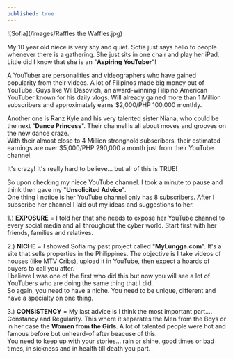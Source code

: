 ```yaml
---
published: true
---
```

![Sofia](/images/Raffles the Waffles.jpg)

My 10 year old niece is very shy and quiet. Sofia just says hello to people whenever there is a gathering. She just sits in one chair and play her iPad.   
Little did I know that she is an "**Aspiring YouTuber**"!

A YouTuber are personalities and videographers who have gained popularity from their videos. A lot of Filipinos made big money out of YouTube. Guys like Wil Dasovich, an award-winning Filipino American YouTuber known for his daily vlogs. Will already gained more than 1 Million subscribers and approximately earns $2,000/PHP 100,000 monthly. 

Another one is Ranz Kyle and his very talented sister Niana, who could be the next "**Dance Princess**". Their channel is all about moves and grooves on the new dance craze.   
With their almost close to 4 Million stronghold subscribers, their estimated earnings are over $5,000/PHP 290,000 a month just from their YouTube channel.

It's crazy! It's really hard to believe... but all of this is TRUE!

So upon checking my niece YouTube channel. I took a minute to pause and think then gave my "**Unsolicited Advice**".   
One thing I notice is her YouTube channel only has 8 subscribers. After I subscribe her channel I laid out my ideas and suggestions to her.

1.) **EXPOSURE** =  I told her that she needs to expose her YouTube channel to every social media and all throughout the cyber world. Start first with her friends, families and relatives. 

2.) **NICHE**  =  I showed Sofia my past project called "**MyLungga.com**". It's a site that sells properties in the Philippines. The objective is I take videos of houses (like MTV Cribs), upload it in YouTube, then expect a hoards of buyers to call you after.   
I believe I was one of the first who did this but now you will see a lot of YouTubers who are doing the same thing that I did.   
So again, you need to have a niche. You need to be unique, different and have a specialty on one thing.

3.) **CONSISTENCY**  =  My last advice is I think the most important part.... Constancy and Regularity. This where it separates the Men from the Boys or in her case the **Women from the Girls**. A lot of talented people were hot and famous before but unheard-of after beacuse of this.   
You need to keep up with your stories... rain or shine, good times or bad times, in sickness and in health till death you part.


